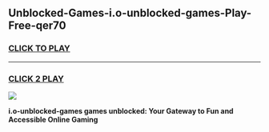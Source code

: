 
## Unblocked-Games-i.o-unblocked-games-Play-Free-qer70
<h3>
<a href="https://premium76.site?title=i.o-unblocked-games&ref=12A">CLICK TO PLAY</a></h3>
<hr>

<h3>
<a href="https://premium76.site?title=i.o-unblocked-games&ref=12A">CLICK 2 PLAY</a>
  
</h3>

<a href="https://premium76.site?title=i.o-unblocked-games&ref=12A"><img src="https://clearcache.store/games.png"></a>


**i.o-unblocked-games games unblocked: Your Gateway to Fun and Accessible Online Gaming**
